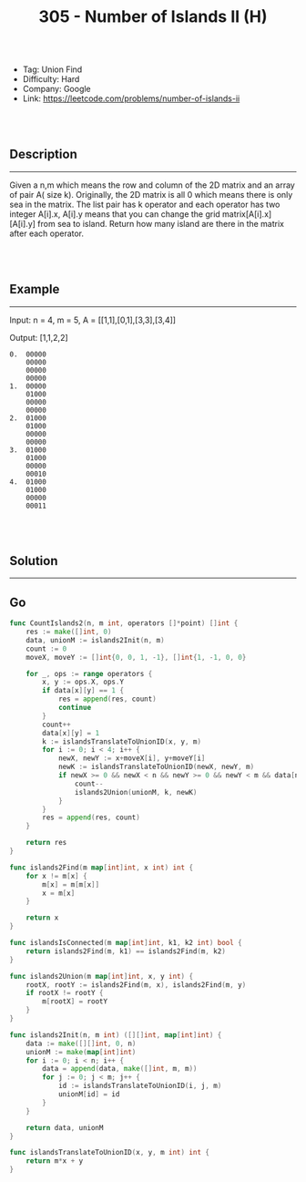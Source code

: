# <center>305 - Number of Islands II (H)</center> 



<br></br>

* Tag: Union Find
* Difficulty: Hard
* Company: Google
* Link: https://leetcode.com/problems/number-of-islands-ii

<br></br>



## Description
----
Given a n,m which means the row and column of the 2D matrix and an array of pair A( size k). Originally, the 2D matrix is all 0 which means there is only sea in the matrix. The list pair has k operator and each operator has two integer A[i].x, A[i].y means that you can change the grid matrix[A[i].x][A[i].y] from sea to island. Return how many island are there in the matrix after each operator.

<br></br>



## Example
----
Input: n = 4, m = 5, A = [[1,1],[0,1],[3,3],[3,4]]

Output: [1,1,2,2]

```
0.  00000
    00000
    00000
    00000
1.  00000
    01000
    00000
    00000
2.  01000
    01000
    00000
    00000
3.  01000
    01000
    00000
    00010
4.  01000
    01000
    00000
    00011
```

<br></br>



## Solution
----
## Go
```go
func CountIslands2(n, m int, operators []*point) []int {
	res := make([]int, 0)
	data, unionM := islands2Init(n, m)
	count := 0
	moveX, moveY := []int{0, 0, 1, -1}, []int{1, -1, 0, 0}

	for _, ops := range operators {
		x, y := ops.X, ops.Y
		if data[x][y] == 1 {
			res = append(res, count)
			continue
		}
		count++
		data[x][y] = 1
		k := islandsTranslateToUnionID(x, y, m)
		for i := 0; i < 4; i++ {
			newX, newY := x+moveX[i], y+moveY[i]
			newK := islandsTranslateToUnionID(newX, newY, m)
			if newX >= 0 && newX < n && newY >= 0 && newY < m && data[newX][newY] == 1 && !islandsIsConnected(unionM, k, newK) {
				count--
				islands2Union(unionM, k, newK)
			}
		}
		res = append(res, count)
	}

	return res
}

func islands2Find(m map[int]int, x int) int {
	for x != m[x] {
		m[x] = m[m[x]]
		x = m[x]
	}

	return x
}

func islandsIsConnected(m map[int]int, k1, k2 int) bool {
	return islands2Find(m, k1) == islands2Find(m, k2)
}

func islands2Union(m map[int]int, x, y int) {
	rootX, rootY := islands2Find(m, x), islands2Find(m, y)
	if rootX != rootY {
		m[rootX] = rootY
	}
}

func islands2Init(n, m int) ([][]int, map[int]int) {
	data := make([][]int, 0, n)
	unionM := make(map[int]int)
	for i := 0; i < n; i++ {
		data = append(data, make([]int, m, m))
		for j := 0; j < m; j++ {
			id := islandsTranslateToUnionID(i, j, m)
			unionM[id] = id
		}
	}

	return data, unionM
}

func islandsTranslateToUnionID(x, y, m int) int {
	return m*x + y
}
```

